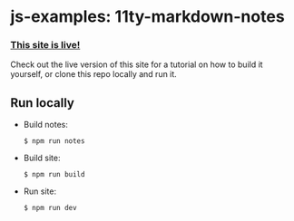 # js-examples: 11ty-markdown-notes

### [This site is live!](https://nonplain-11ty-markdown-notes.vercel.app/)

Check out the live version of this site for a tutorial on how to build it yourself, or clone this repo locally and run it.

## Run locally

- Build notes:
  ```
  $ npm run notes
  ```
- Build site:
  ```
  $ npm run build
  ```
- Run site:
  ```
  $ npm run dev
  ```
